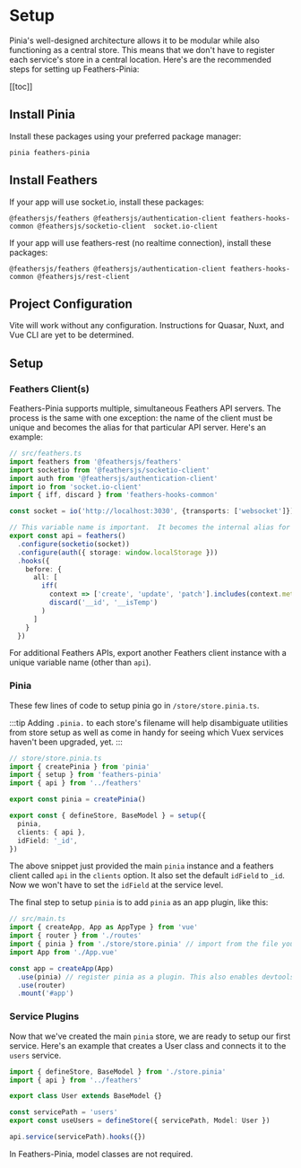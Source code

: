 # Setup

Pinia's well-designed architecture allows it to be modular while also functioning as a central store.  This means that we don't have to register each service's store in a central location.  Here's are the recommended steps for setting up Feathers-Pinia:

[[toc]]

## Install Pinia

Install these packages using your preferred package manager:

```
pinia feathers-pinia
```

## Install Feathers

If your app will use socket.io, install these packages:

```
@feathersjs/feathers @feathersjs/authentication-client feathers-hooks-common @feathersjs/socketio-client  socket.io-client
```

If your app will use feathers-rest (no realtime connection), install these packages:

```
@feathersjs/feathers @feathersjs/authentication-client feathers-hooks-common @feathersjs/rest-client
```

## Project Configuration

Vite will work without any configuration. Instructions for Quasar, Nuxt, and Vue CLI are yet to be determined.

## Setup

### Feathers Client(s)

Feathers-Pinia supports multiple, simultaneous Feathers API servers.  The process is the same with one exception: the name of the client must be unique and becomes the alias for that particular API server.  Here's an example:

```ts
// src/feathers.ts
import feathers from '@feathersjs/feathers'
import socketio from '@feathersjs/socketio-client'
import auth from '@feathersjs/authentication-client'
import io from 'socket.io-client'
import { iff, discard } from 'feathers-hooks-common'

const socket = io('http://localhost:3030', {transports: ['websocket']})

// This variable name is important.  It becomes the internal alias for this server.
export const api = feathers()
  .configure(socketio(socket))
  .configure(auth({ storage: window.localStorage }))
  .hooks({
    before: {
      all: [
        iff(
          context => ['create', 'update', 'patch'].includes(context.method),
          discard('__id', '__isTemp')
        )
      ]
    }
  })
```

For additional Feathers APIs, export another Feathers client instance with a unique variable name (other than `api`).

### Pinia

These few lines of code to setup pinia go in `/store/store.pinia.ts`.

:::tip
Adding `.pinia.` to each store's filename will help disambiguate utilities from store setup as well as come in handy for seeing which Vuex services haven't been upgraded, yet.
:::

```ts
// store/store.pinia.ts
import { createPinia } from 'pinia'
import { setup } from 'feathers-pinia'
import { api } from '../feathers'

export const pinia = createPinia()

export const { defineStore, BaseModel } = setup({
  pinia,
  clients: { api },
  idField: '_id',
})
```

The above snippet just provided the main `pinia` instance and a feathers client called `api` in the `clients` option.  It also set the default `idField` to `_id`.  Now we won't have to set the `idField` at the service level.

The final step to setup `pinia` is to add `pinia` as an app plugin, like this:

```ts
// src/main.ts
import { createApp, App as AppType } from 'vue'
import { router } from './routes'
import { pinia } from './store/store.pinia' // import from the file you just created.
import App from './App.vue'

const app = createApp(App)
  .use(pinia) // register pinia as a plugin. This also enables devtools support
  .use(router)
  .mount('#app')
```

### Service Plugins

Now that we've created the main `pinia` store, we are ready to setup our first service.  Here's an example that creates a User class and connects it to the `users` service.

```ts
import { defineStore, BaseModel } from './store.pinia'
import { api } from '../feathers'

export class User extends BaseModel {}

const servicePath = 'users'
export const useUsers = defineStore({ servicePath, Model: User })

api.service(servicePath).hooks({})
```

In Feathers-Pinia, model classes are not required.